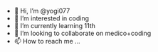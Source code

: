 - 👋 Hi, I’m @yogi077
- 👀 I’m interested in coding
- 🌱 I’m currently learning 11th
- 💞️ I’m looking to collaborate on medico+coding
- 📫 How to reach me ...

<!---
yogi077/yogi077 is a ✨ special ✨ repository because its `README.md` (this file) appears on your GitHub profile.
You can click the Preview link to take a look at your changes.
--->
